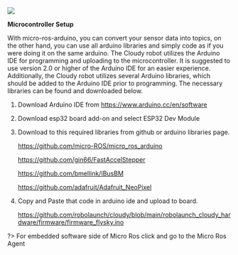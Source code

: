 ![](https://micro.ros.org/img/micro-ROS_big_logo.png)

**Microcontroller Setup**

With micro-ros-arduino, you can convert your sensor data into topics, on the other hand, you can use all arduino libraries and simply code as if you were doing it on the same arduino.
The Cloudy robot utilizes the Arduino IDE for programming and uploading to the microcontroller. It is suggested to use version 2.0 or higher of the Arduino IDE for an easier experience. Additionally, the Cloudy robot utilizes several Arduino libraries, which should be added to the Arduino IDE prior to programming. The necessary libraries can be found and downloaded below. 

1. Download Arduino IDE from https://www.arduino.cc/en/software

2. Download esp32 board add-on and select ESP32 Dev Module

3. Download to this required libraries from github or arduino libraries page.

    https://github.com/micro-ROS/micro_ros_arduino

    https://github.com/gin66/FastAccelStepper

    https://github.com/bmellink/IBusBM

    https://github.com/adafruit/Adafruit_NeoPixel

4. Copy and Paste that code in arduino ide and upload to board.

    https://github.com/robolaunch/cloudy/blob/main/robolaunch_cloudy_hardware/firmware/firmware_flysky.ino


?> For embedded software side of Micro Ros click and go to the <a>Micro Ros Agent</a>